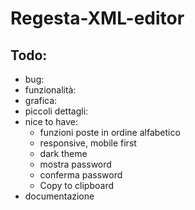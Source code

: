 # Regesta-XML-editor

## Todo:

- bug:
- funzionalità:
- grafica:
- piccoli dettagli:
- nice to have:
  - funzioni poste in ordine alfabetico
  - responsive, mobile first
  - dark theme
  - mostra password
  - conferma password
  - Copy to clipboard
- documentazione
